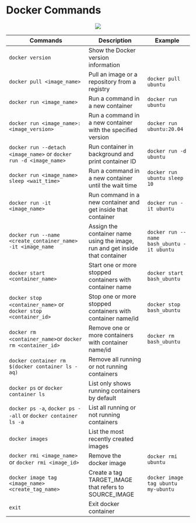 # Docker Commands
<p align="center">
<img src="https://user-images.githubusercontent.com/75911392/210276325-68a1f015-9777-4e12-a894-95cb4a68ddff.png" class="center"/>
</p>


| Commands                                    | Description                                       | Example                                               |                                                                                         
| --------------------------------------------| --------------------------------------------------|-------------------------------------------------------|
| `docker version`                            | Show the Docker version information
| `docker pull <image_name>`                  | Pull an image or a repository from a registry     | `docker pull ubuntu`  
| `docker run <image_name>`                   | Run a command in a new container                  | `docker run ubuntu`
| `docker run <image_name>:<image_version>`   | Run a command in a new container with the specified version | `docker run ubuntu:20.04`
| `docker run --detach <image_name>` or `docker run -d <image_name>`| Run container in background and print container ID | `docker run -d ubuntu`
| `docker run <image_name> sleep <wait_time>` | Run a command in a new container until the wait time | `docker run ubuntu sleep 10`
| `docker run -it <image_name>`               | Run command in a new container and get inside that container| `docker run -it ubuntu`
| `docker run --name <create_container_name> -it <image_name`| Assign the container name using the image, run and get inside that container| `docker run --name bash_ubuntu -it ubuntu`
| `docker start <container_name>`             | Start one or more stopped containers with container name | `docker start bash_ubuntu`
| `docker stop <container_name>` or `docker stop <container_id>`             | Stop one or more stopped containers with container name/id  | `docker stop bash_ubuntu`
| `docker rm <container_name>`or `docker rm <container_id>`                  | Remove one or more containers with container name/id | `docker rm bash_ubuntu`
| `docker container rm $(docker container ls -aq)`                           | Remove all running or not running containers 
| `docker ps` or `docker container ls`        | List only shows running containers by default
| `docker ps -a`, `docker ps --all` or `docker container ls -a`| List all running or not running containers
| `docker images`                             | List the most recently created images
| `docker rmi <image_name>` or `docker rmi <image_id>`| Remove the docker image                    | `docker rmi ubuntu`
| `docker image tag <image_name> <create_tag_name>`   | Create a tag TARGET_IMAGE that refers to SOURCE_IMAGE | `docker image tag ubuntu my-ubuntu`
| `exit`                                      | Exit docker container                              |

